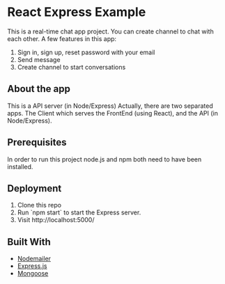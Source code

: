 # React Express Example
This is a real-time chat app project. You can create channel to chat with each other.
A few features in this app:
<ol>
<li>Sign in, sign up, reset password with your email</li>
<li>Send message</li>
<li>Create channel to start conversations</li>
</ol>

## About the app 
This is a API server (in Node/Express)
Actually, there are two separated apps. The Client which serves the FrontEnd (using React), and the API (in Node/Express).

## Prerequisites
In order to run this project node.js and npm both need to have been installed.

## Deployment
<ol>
<li>Clone this repo</li>
<li>Run `npm start` to start the Express server.</li>
<li>Visit http://localhost:5000/</li>
</ol>

## Built With
* [Nodemailer](https://nodemailer.com/)
* [Express.js](https://expressjs.com/)
* [Mongoose](https://mongoosejs.com/)

